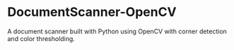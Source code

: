 # DocumentScanner-OpenCV
A document scanner built with Python using OpenCV with corner detection and color thresholding.
